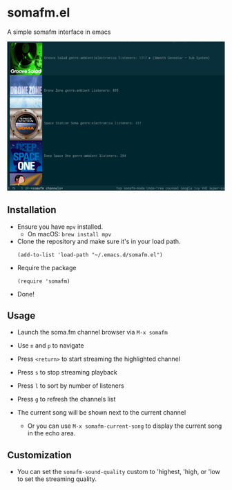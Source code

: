 # somafm.el
A simple somafm interface in emacs

![somafm.el screenshot](/screenshot.png "somafm.el screenshot")

## Installation
- Ensure you have `mpv` installed. 
  - On macOS: `brew install mpv`
- Clone the repository and make sure it's in your load path.
  ```
  (add-to-list 'load-path "~/.emacs.d/somafm.el")
  ```
- Require the package
  ```
  (require 'somafm)
  ```
- Done!

## Usage
- Launch the soma.fm channel browser via `M-x somafm`
- Use `n` and `p` to navigate
- Press `<return>` to start streaming the highlighted channel
- Press `s` to stop streaming playback
- Press `l` to sort by number of listeners
- Press `g` to refresh the channels list

- The current song will be shown next to the current channel
  - Or you can use `M-x somafm-current-song` to display the current song in the echo area.
  
## Customization

- You can set the `somafm-sound-quality` custom to 'highest, 'high, or 'low to set the streaming quality.

